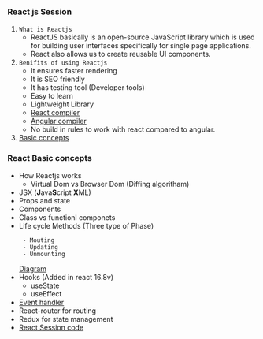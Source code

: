 ### React js Session

1. `What is Reactjs`
    - ReactJS basically is an open-source JavaScript library which is used for building user interfaces specifically for single page           applications. 
    - React also allows us to create reusable UI components.
2. `Benifits of using Reactjs`
    - It ensures faster rendering
    - It is SEO friendly
    - It has testing tool (Developer tools)
    - Easy to learn
    - Lightweight Library
    - [React compiler](https://miro.medium.com/proxy/1*n08Bym1Kq5Fpj8ZTQ3XJqA.png)
    - [Angular compiler](https://miro.medium.com/proxy/1*2ceEIh-RDFExkD9ipvcC-A.png)
    - No build in rules to work with react compared to angular.
4. [Basic concepts](#react-basic-concepts)

### React Basic concepts
- How Reactjs works
  - Virtual Dom vs Browser Dom (Diffing algoritham)
- JSX (**J**ava**S**cript **X**ML)
- Props and state
- Components
- Class vs functionl componets
- Life cycle Methods (Three type of Phase) 
   ``` 
    - Mouting
    - Updating 
    - Unmounting 
    ```
    [Diagram](http://projects.wojtekmaj.pl/react-lifecycle-methods-diagram/)
- Hooks (Added in react 16.8v)
  - useState 
  - useEffect 
- [Event handler](https://codepen.io/anon/pen/qePwjZ?editors=0010)
- React-router for routing
- Redux for state management
- [React Session code](https://stackblitz.com/edit/react-session)



